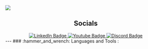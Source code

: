<!-- ### Hi there 👋, I'm Michael, but most people know me as Command_String -->

<img src="https://cmdstrcl.ml/assets/img/command-hero.png" align="center">

<div id="badges" align="center">
  <h2>Socials</h2>
  <a href="https://www.linkedin.com/in/commandstring/" target="_blank">
    <img src="https://img.shields.io/badge/LinkedIn-blue?style=for-the-badge&logo=linkedin&logoColor=white" alt="LinkedIn Badge"/>
  </a>
  <a href="https://www.youtube.com/channel/UCVDEwnond4DR4w_dmjqLFSQ" target="_blank">
    <img src="https://img.shields.io/badge/YouTube-red?style=for-the-badge&logo=youtube&logoColor=white" alt="Youtube Badge"/>
  </a>
  <a href="https://discord.dog/232224992908017664" target="_blank">
    <img src="https://img.shields.io/badge/Discord-purple?style=for-the-badge&logo=discord&logoColor=white" alt="Discord Badge"/>
  </a>
  <br>
  <img src="https://komarev.com/ghpvc/?username=CommandString&style=flat-square&color=blue" alt=""/>
</div>
---
### :hammer_and_wrench: Languages and Tools :

